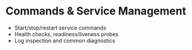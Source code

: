 # Commands & Service Management

- Start/stop/restart service commands
- Health checks, readiness/liveness probes
- Log inspection and common diagnostics
